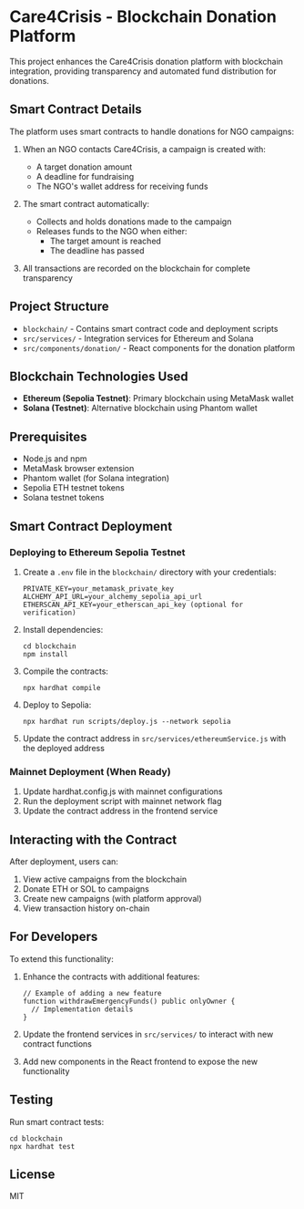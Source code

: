 # Care4Crisis - Blockchain Donation Platform

This project enhances the Care4Crisis donation platform with blockchain integration, providing transparency and automated fund distribution for donations.

## Smart Contract Details

The platform uses smart contracts to handle donations for NGO campaigns:

1. When an NGO contacts Care4Crisis, a campaign is created with:
   - A target donation amount
   - A deadline for fundraising
   - The NGO's wallet address for receiving funds

2. The smart contract automatically:
   - Collects and holds donations made to the campaign
   - Releases funds to the NGO when either:
     - The target amount is reached
     - The deadline has passed

3. All transactions are recorded on the blockchain for complete transparency

## Project Structure

- `blockchain/` - Contains smart contract code and deployment scripts
- `src/services/` - Integration services for Ethereum and Solana
- `src/components/donation/` - React components for the donation platform

## Blockchain Technologies Used

- **Ethereum (Sepolia Testnet)**: Primary blockchain using MetaMask wallet
- **Solana (Testnet)**: Alternative blockchain using Phantom wallet

## Prerequisites

- Node.js and npm
- MetaMask browser extension
- Phantom wallet (for Solana integration)
- Sepolia ETH testnet tokens
- Solana testnet tokens

## Smart Contract Deployment

### Deploying to Ethereum Sepolia Testnet

1. Create a `.env` file in the `blockchain/` directory with your credentials:
   ```
   PRIVATE_KEY=your_metamask_private_key
   ALCHEMY_API_URL=your_alchemy_sepolia_api_url
   ETHERSCAN_API_KEY=your_etherscan_api_key (optional for verification)
   ```

2. Install dependencies:
   ```
   cd blockchain
   npm install
   ```

3. Compile the contracts:
   ```
   npx hardhat compile
   ```

4. Deploy to Sepolia:
   ```
   npx hardhat run scripts/deploy.js --network sepolia
   ```

5. Update the contract address in `src/services/ethereumService.js` with the deployed address

### Mainnet Deployment (When Ready)

1. Update hardhat.config.js with mainnet configurations
2. Run the deployment script with mainnet network flag
3. Update the contract address in the frontend service

## Interacting with the Contract

After deployment, users can:

1. View active campaigns from the blockchain
2. Donate ETH or SOL to campaigns
3. Create new campaigns (with platform approval)
4. View transaction history on-chain

## For Developers

To extend this functionality:

1. Enhance the contracts with additional features:
   ```solidity
   // Example of adding a new feature
   function withdrawEmergencyFunds() public onlyOwner {
     // Implementation details
   }
   ```

2. Update the frontend services in `src/services/` to interact with new contract functions

3. Add new components in the React frontend to expose the new functionality

## Testing

Run smart contract tests:
```
cd blockchain
npx hardhat test
```

## License

MIT
